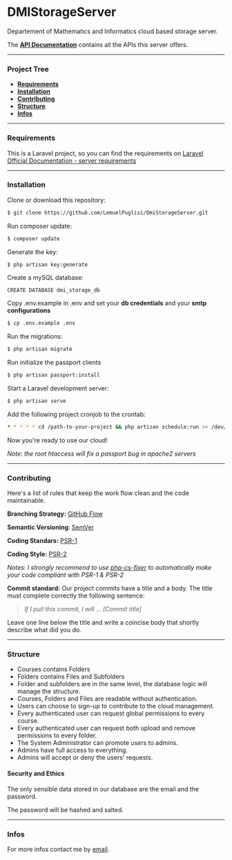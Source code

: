 # DMIStorageServer

Departement of Mathematics and Informatics cloud based storage server.

The [**API Documentation**](https://documenter.getpostman.com/view/8215228/SVfRv8rQ?version=latest) contains all the APIs this server offers.

*****

### Project Tree

- [**Requirements**](#Requirements)
- [**Installation**](#Installation)
- [**Contributing**](#Contributing)
- [**Structure**](#Structure)
- [**Infos**](#Infos)

*****

### Requirements

This is a Laravel project, so you can find the requirements on [Laravel Official Documentation - server requirements](https://laravel.com/docs/5.8#server-requirements) 

*****

### Installation 

Clone or download this repository: 

```sh
$ git clone https://github.com/LemuelPuglisi/DmiStorageServer.git
```

Run composer update:

```sh
$ composer update
```

Generate the key:

```sh
$ php artisan key:generate
```

Create a mySQL database: 

```mysql
CREATE DATABASE dmi_storage_db
```

Copy .env.example in .env and set your **db credentials** and your **smtp configurations**
```sh
$ cp .env.example .env
```

Run the migrations: 

```sh
$ php artisan migrate
```

Run initialize the passport clients
```sh
$ php artisan passport:install
```

Start a Laravel development server: 

```sh
$ php artisan serve
```

Add the following project cronjob to the crontab:

```sh
* * * * * cd /path-to-your-project && php artisan schedule:run >> /dev/null 2>&1
```

Now you're ready to use our cloud!  

*Note: the root htaccess will fix a passport bug in apache2 servers*

*****

### Contributing 

Here's a list of rules that keep the work flow clean and the code maintainable.

**Branching Strategy:** [GitHub Flow](https://guides.github.com/introduction/flow/)

**Semantic Versioning**: [SemVer](https://semver.org/)

**Coding Standars:** [PSR-1](https://www.php-fig.org/psr/psr-1/)

**Coding Style:** [PSR-2](https://www.php-fig.org/psr/psr-2/)

*Notes: I strongly recommend to use [php-cs-fixer](https://github.com/FriendsOfPHP/PHP-CS-Fixer) to automatically make your code compliant with PSR-1 & PSR-2*

**Commit standard:** Our project commits have a title and a body. The title must complete correctly the following sentence: 

>  *If I pull this commit, I will ... [Commit title]*

Leave one line below the title and write a coincise body that shortly describe what did you do.

*****

### Structure

- Courses contains Folders
- Folders contains Files and Subfolders
- Folder and subfolders are in the same level, the database logic will manage the structure. 
- Courses, Folders and Files are readable without authentication.
- Users can choose to sign-up to contribute to the cloud management. 
- Every authenticated user can request global permissions to every course. 
- Every authenticated user can request both upload and remove permissions to every folder. 
- The System Administrator can promote users to admins.
- Admins have full access to everything.
- Admins will accept or deny the users' requests.



#### Security and Ethics

The only sensible data stored in our database are the email and the password.

The password will be hashed and salted. 

*****

### Infos

For more infos contact me by [email](emailto:lemuelpuglisi001@gmail.com).